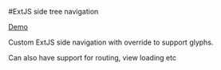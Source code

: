 
#ExtJS side tree navigation

[Demo](http://sgoran.github.io/extjs-tree-navigation/build/production/TreeNav/)

Custom ExtJS side navigation with override to support glyphs.

Can also have support for routing, view loading etc
